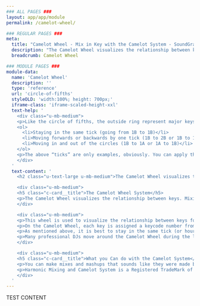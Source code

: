 ```yaml
---
### ALL PAGES ###
layout: app/app/module
permalink: /camelot-wheel/

### REGULAR PAGES ###
meta:
  title: "Camelot Wheel - Mix in Key with the Camelot System - SoundGrail"
  description: "The Camelot Wheel visualizes the relationship between keys. Mixing in key, or harmonic mixing, is crucial to mixing a good DJ set made easy by The Camelot System."
  breadcrumb: Camelot Wheel

### MODULE PAGES ###
module-data:
  name: 'Camelot Wheel'
  description: ''
  type: 'reference'
  url: 'circle-of-fifths'
  styleOLD: 'width:100%; height: 700px;'
  iframe-class: 'iframe-scaled-height-xxl'
  text-help: '
    <div class="u-mb-medium">
    <p>Like the circle of fifths, the outside ring represent major keys while the inside ring represents minor keys. Here are the relationships that will sound good together:</p>
    <ol>
      <li>Staying in the same tick (going from 1B to 1B)</li>
      <li>Moving forwards or backwards by one tick (1B to 2B or 1B to 12B)</li>
      <li>Moving in and out of the circles (1B to 1A or 1A to 1B)</li>
    </ol>
    <p>The above “ticks” are only examples, obviously. You can apply these rules to any tick on the camelot wheel!</p>
    </div>
  '
  text-content: '
    <h2 class="u-text-large u-mb-medium">The Camelot Wheel visualizes the relationship between keys.</h2>

    <div class="u-mb-medium">
    <h5 class="c-card__title">The Camelot Wheel System</h5>
    <p>The Camelot Wheel visualizes the relationship between keys. Mixing in key, or harmonic mixing, is crucial to mixing a good DJ set made easy by The Camelot System.</p>
    </div>

    <div class="u-mb-medium">
    <p>This wheel is used to visualize the relationship between keys for a process known as Harmonic Mixing. Harmonic Mixing is a technique used by top DJs and it involves mixing tracks that are either in the same key or in a related key. This process eliminates dissonant and cringey mixing.</p>
    <p>On the Camelot Wheel, each key is assigned a keycode number from 1 to 12 and these keycodes are just another name for traditional keys such as C Major and A Minor.</p>
    <p>As mentioned above, it is best to stay in the same tick (or hour), move left or right, and finally move in and out. These relationships will work 100% of the time. Other key changes can and will sound good if you know what you’re doing but beginners are advised to stay within the 3 golden rules, so to speak.</p>
    <p>Many professional DJs move around the Camelot Wheel during the length of their mixes or sets. This allows them to create smooth mixes but also create dynamic, and evolving mixes. An evolving mix is absolutely key to creating a captivating set. Thus, harmonic mixing (or mixing in key) is a simple technique but it truly allows for crafting a mix that is quite a bit more pleasing to the ear than your average DJ might do. </p>
    </div>

    <div class="u-mb-medium">
    <h5 class="c-card__title">What you Can do with the Camelot System</h5>
    <p>You can make mixes and mashups that sounds like they were made by a professional. Music theory can be complicated but even someone completely uneducated in music theory can tell if tracks are harmonically incompatible. Harmonic mixing is thus incredibly important and the Camelot System makes this process amazingly easy for any level DJ to understand. </p>
    <p>Harmonic Mixing and Camelot System is a Registered TradeMark of Mixed In Key LLC.</p>
    </div>
  '
---
```

TEST CONTENT

